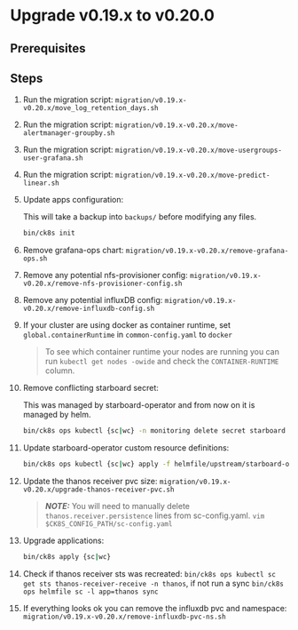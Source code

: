 # Upgrade v0.19.x to v0.20.0

## Prerequisites

## Steps

1. Run the migration script: `migration/v0.19.x-v0.20.x/move_log_retention_days.sh`

1. Run the migration script: `migration/v0.19.x-v0.20.x/move-alertmanager-groupby.sh`

1. Run the migration script: `migration/v0.19.x-v0.20.x/move-usergroups-user-grafana.sh`

1. Run the migration script: `migration/v0.19.x-v0.20.x/move-predict-linear.sh`

1. Update apps configuration:

    This will take a backup into `backups/` before modifying any files.

    ```bash
    bin/ck8s init
    ```
1. Remove grafana-ops chart: `migration/v0.19.x-v0.20.x/remove-grafana-ops.sh`

1. Remove any potential nfs-provisioner config: `migration/v0.19.x-v0.20.x/remove-nfs-provisioner-config.sh`

1. Remove any potential influxDB config: `migration/v0.19.x-v0.20.x/remove-influxdb-config.sh`

1. If your cluster are using docker as container runtime, set `global.containerRuntime` in `common-config.yaml` to `docker`

    > To see which container runtime your nodes are running you can run `kubectl get nodes -owide` and check the `CONTAINER-RUNTIME` column.

1. Remove conflicting starboard secret:

   This was managed by starboard-operator and from now on it is managed by helm.

   ```bash
   bin/ck8s ops kubectl {sc|wc} -n monitoring delete secret starboard
   ```

1. Update starboard-operator custom resource definitions:

   ```bash
   bin/ck8s ops kubectl {sc|wc} apply -f helmfile/upstream/starboard-operator/crds
   ```
1. Update the thanos receiver pvc size: `migration/v0.19.x-v0.20.x/upgrade-thanos-receiver-pvc.sh`
   > **_NOTE:_** You will need to manually delete `thanos.receiver.persistence` lines from sc-config.yaml.
   `vim $CK8S_CONFIG_PATH/sc-config.yaml`

1. Upgrade applications:

    ```bash
    bin/ck8s apply {sc|wc}
    ```

1. Check if thanos receiver sts was recreated: `bin/ck8s ops kubectl sc get sts thanos-receiver-receive -n thanos`, if not run a sync `bin/ck8s ops helmfile sc -l app=thanos sync`

1. If everything looks ok you can remove the influxdb pvc and namespace: `migration/v0.19.x-v0.20.x/remove-influxdb-pvc-ns.sh`
